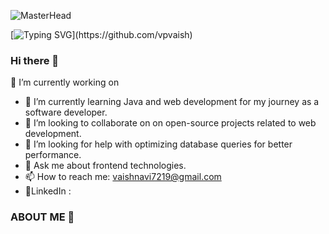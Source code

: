 ![MasterHead](https://camo.githubusercontent.com/ba9f3bd30647e352a3f5e1e45eb45c6ec7bad6155cd16aaedf4a426738da0ca5/68747470733a2f2f696e646f616e616c79746963612e636f6d2f7374617469632f696d616765732f62616e6e6572722e676966)

[![Typing SVG](https://readme-typing-svg.herokuapp.com?font=roboto&color=%23F7C51D&size=18&vCenter=true&height=16&lines=Hi+there+%2CI'm+Pranjal+Choudhary;I+learn+technical+stuffs.;You+can+c%C3%B8ntact+me+in+discord.;Hi+there%2C+You+can+call+me+Pranjal.;Hi+there%2C+I'm+3rd+year+CSE+student;Hi+there%2C+I+play+music+stuffs.)](https://github.com/vpvaish)



### Hi there 👋

🔭 I’m currently working on 
- 🌱 I’m currently learning Java and web development for my journey as a software developer.
- 👯 I’m looking to collaborate on on open-source projects related to web development.
- 🤔 I’m looking for help with optimizing database queries for better performance.
- 💬 Ask me about frontend technologies.
- 📫 How to reach me: vaishnavi7219@gmail.com
- 🔗LinkedIn :

### ABOUT ME 👋



<!--
**vpvaish/vpvaish** is a ✨ _special_ ✨ repository because its `README.md` (this file) appears on your GitHub profile.

Here are some ideas to get you started:

- 🔭 I’m currently working on 
- 🌱 I’m currently learning Java and web development for my journey as a software developer.
- 👯 I’m looking to collaborate on on open-source projects related to web development.
- 🤔 I’m looking for help with optimizing database queries for better performance.
- 💬 Ask me about frontend technologies.
- 📫 How to reach me: vaishnavi7219@gmail.com
- 😄 Pronouns: ...
- ⚡ Fun fact: ...
-->
